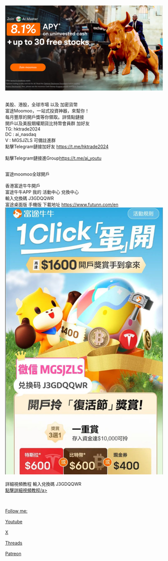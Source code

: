 [<img src="tg1.jpg">](http://j.moomoo.com/00yLZM)
<html>
 <br>
美股、港股，全球市場 以及 加密貨幣 <br>
富途Moomoo，一站式投資神器，來幫你！ <br>
每月豐厚的開戶獎等你領取。詳情點鏈接<br>
開戶以及美股期權期貨比特幣會員群 加好友 <br>
 TG: hktrade2024<br> 
 DC : ai_nasdaq <br> 
 V : MGSJZLS  可備註進群 <br>
點擊Telegram鏈接加好友 <a href='https://t.me/hktrade2024'>https://t.me/hktrade2024</a><br><br>
點擊Telegram鏈接進Group<a href='https://t.me/ai_youtu'>https://t.me/ai_youtu</a><br>

<br>富途moomoo全球開戶 <a href='https://j.moomoo.com/00yLZM'> <br></a>
<br>
香港富途牛牛開戶 
<br>
富途牛牛APP 我的 活動中心 兌換中心 <br>
輸入兌換碼 J3GDQQWR<br>
富途桌面版 手機版 下載地址 <a href='https://www.futunn.com/en'>https://www.futunn.com/en</a><br>
<img src="month.jpg">
<br><br>
詳細視頻教程 輸入兌換碼 J3GDQQWR
<br>
<a href='J3GDQQWR.mp4'>點擊詳細視頻教程/a><br><br>

<br>
Follow me:<br>
<br> <a href='https://youtube.com/@ai_nasdaq'> Youtube </a> <br>
<br> <a href='https://x.com/hktrade2022'>X </a> <br>
<br> <a href='https://threads.net/@ai_nasdaq'>Threads </a> <br>
<br> <a href='https://patreon.com/hktrade2022'>Patreon </a> <br>


